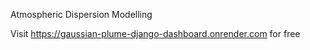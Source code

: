Atmospheric Dispersion Modelling


Visit https://gaussian-plume-django-dashboard.onrender.com for free 
